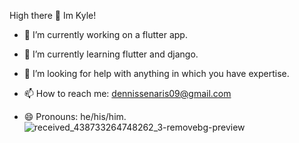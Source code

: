 
High there 👋 Im Kyle!






- 🔭 I’m currently working on a flutter app.
- 🌱 I’m currently learning flutter and django.

- 🤔 I’m looking for help with anything in which you have expertise.

- 📫 How to reach me: dennissenaris09@gmail.com
- 😄 Pronouns: he/his/him.
![received_438733264748262_3-removebg-preview](https://user-images.githubusercontent.com/97393306/184465232-5522f6c2-1ea3-4dbf-9273-542387b85a84.png)
